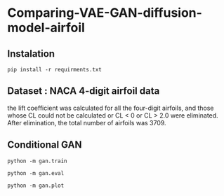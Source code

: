 # Comparing-VAE-GAN-diffusion-model-airfoil

## Instalation

```pip install -r requirments.txt```

## Dataset : NACA 4-digit airfoil data

the lift coefficient was calculated for all the four-digit airfoils, and those whose CL could not be calculated or CL < 0 or CL > 2.0 were eliminated. After elimination, the total number of airfoils was 3709.

##  Conditional GAN

```python -m gan.train```

```python -m gan.eval```

```python -m gan.plot```